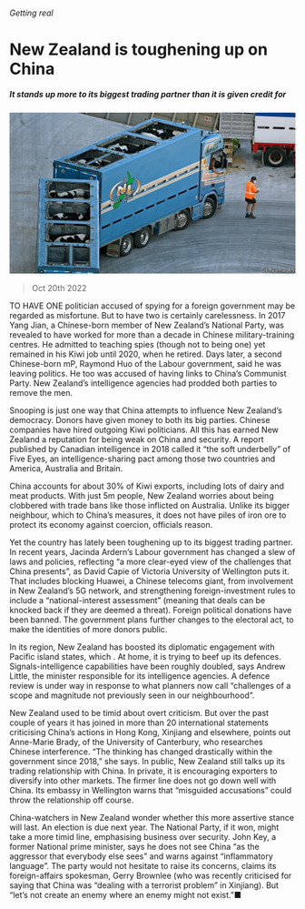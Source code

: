 ###### Getting real

# New Zealand is toughening up on China 

##### It stands up more to its biggest trading partner than it is given credit for 

![image](images/20221022_ASP502.jpg) 

> Oct 20th 2022 

TO HAVE ONE politician accused of spying for a foreign government may be regarded as misfortune. But to have two is certainly carelessness. In 2017 Yang Jian, a Chinese-born member of New Zealand’s National Party, was revealed to have worked for more than a decade in Chinese military-training centres. He admitted to teaching spies (though not to being one) yet remained in his Kiwi job until 2020, when he retired. Days later, a second Chinese-born mP, Raymond Huo of the Labour government, said he was leaving politics. He too was accused of having links to China’s Communist Party. New Zealand’s intelligence agencies had prodded both parties to remove the men.

Snooping is just one way that China attempts to influence New Zealand’s democracy. Donors  have given money to both its big parties. Chinese companies have hired outgoing Kiwi politicians. All this has earned New Zealand a reputation for being weak on China and security. A report published by Canadian intelligence in 2018 called it “the soft underbelly” of Five Eyes, an intelligence-sharing pact among those two countries and America, Australia and Britain. 

China accounts for about 30% of Kiwi exports, including lots of dairy and meat products. With just 5m people, New Zealand worries about being clobbered with trade bans like those inflicted on Australia. Unlike its bigger neighbour, which  to China’s measures, it does not have piles of iron ore to protect its economy against coercion, officials reason.

Yet the country has lately been toughening up to its biggest trading partner. In recent years, Jacinda Ardern’s Labour government has changed a slew of laws and policies, reflecting “a more clear-eyed view of the challenges that China presents”, as David Capie of Victoria University of Wellington puts it. That includes blocking Huawei, a Chinese telecoms giant, from involvement in New Zealand’s 5G network, and strengthening foreign-investment rules to include a “national-interest assessment” (meaning that deals can be knocked back if they are deemed a threat). Foreign political donations have been banned. The government plans further changes to the electoral act, to make the identities of more donors public. 

In its region, New Zealand has boosted its diplomatic engagement with Pacific island states, which . At home, it is trying to beef up its defences. Signals-intelligence capabilities have been roughly doubled, says Andrew Little, the minister responsible for its intelligence agencies. A defence review is under way in response to what planners now call “challenges of a scope and magnitude not previously seen in our neighbourhood”.

New Zealand used to be timid about overt criticism. But over the past couple of years it has joined in more than 20 international statements criticising China’s actions in Hong Kong, Xinjiang and elsewhere, points out Anne-Marie Brady, of the University of Canterbury, who researches Chinese interference. “The thinking has changed drastically within the government since 2018,” she says. In public, New Zealand still talks up its trading relationship with China. In private, it is encouraging exporters to diversify into other markets. The firmer line does not go down well with China. Its embassy in Wellington warns that “misguided accusations” could throw the relationship off course. 

China-watchers in New Zealand wonder whether this more assertive stance will last. An election is due next year. The National Party, if it won, might take a more timid line, emphasising business over security. John Key, a former National prime minister, says he does not see China “as the aggressor that everybody else sees” and warns against “inflammatory language”. The party would not hesitate to raise its concerns, claims its foreign-affairs spokesman, Gerry Brownlee (who was recently criticised for saying that China was “dealing with a terrorist problem” in Xinjiang). But “let’s not create an enemy where an enemy might not exist.”■

